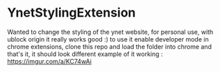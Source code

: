 # YnetStylingExtension
Wanted to change the styling of the ynet website, for personal use, with ublock origin it really works good :)
to use it enable developer mode in chrome extensions, clone this repo and load the folder into chrome and that's it, it should look different
example of it working : https://imgur.com/a/KC74wAi

